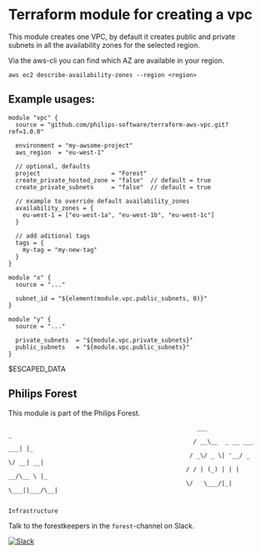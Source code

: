 # Terraform module for creating a vpc

This module creates one VPC, by default it creates public and private subnets in all the availability zones for the selected region.

Via the aws-cli you can find which AZ are available in your region.
```
aws ec2 describe-availability-zones --region <region>
```

## Example usages:
```
module "vpc" {
  source = "github.com/philips-software/terraform-aws-vpc.git?ref=1.0.0"

  environment = "my-awsome-project"
  aws_region  = "eu-west-1"

  // optional, defaults
  project                    = "Forest"
  create_private_hosted_zone = "false"  // default = true
  create_private_subnets     = "false"  // default = true

  // example to override default availability_zones
  availability_zones = {
    eu-west-1 = ["eu-west-1a", "eu-west-1b", "eu-west-1c"]
  }

  // add aditional tags
  tags = {
    my-tag = "my-new-tag"
  }
}

module "x" {
  source = "..."

  subnet_id = "${element(module.vpc.public_subnets, 0)}"
}

module "y" {
  source = "..."

  private_subnets  = "${module.vpc.private_subnets}"
  public_subnets   = "${module.vpc.public_subnets}"
}
```

$ESCAPED_DATA

## Philips Forest

This module is part of the Philips Forest.

```
                                                     ___                   _
                                                    / __\__  _ __ ___  ___| |_
                                                   / _\/ _ \| '__/ _ \/ __| __|
                                                  / / | (_) | | |  __/\__ \ |_
                                                  \/   \___/|_|  \___||___/\__|  

                                                                 Infrastructure
```

Talk to the forestkeepers in the `forest`-channel on Slack.

[![Slack](https://philips-software-slackin.now.sh/badge.svg)](https://philips-software-slackin.now.sh)
